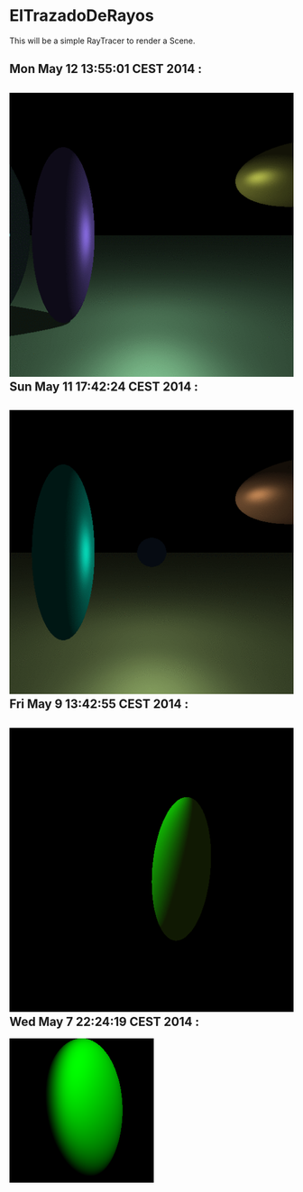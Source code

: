 ElTrazadoDeRayos
================


This will be a simple RayTracer to render a Scene.


Mon May 12 13:55:01 CEST 2014 :
-------------------------------
![alt text](https://github.com/CantTouchDis/ElTrazadoDeRayos/raw/master/images/PerspectivePhongWithShadow.gif "A small animation of 20 rendered Frames with Phong shading and shadows")
Sun May 11 17:42:24 CEST 2014 :
-------------------------------
![alt text](https://github.com/CantTouchDis/ElTrazadoDeRayos/raw/master/images/PerspectivePhong.gif "A small animation of 20 rendered Frames with Phong shading")
Fri May  9 13:42:55 CEST 2014 :
-------------------------------
![alt text](https://github.com/CantTouchDis/ElTrazadoDeRayos/raw/master/images/OrthoAnim.gif "A small animation of 20 rendered Frames.")
Wed May  7 22:24:19 CEST 2014 :
-------------------------------
![alt text](https://github.com/CantTouchDis/ElTrazadoDeRayos/raw/master/images/Ortho.bmp "First Trace")

